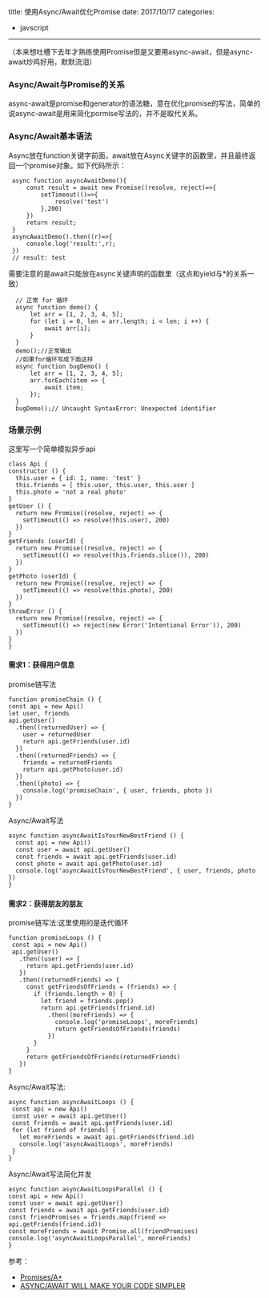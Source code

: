 title: 使用Async/Await优化Promise
date: 2017/10/17
categories:
- javscript
---


（本来想吐槽下去年才熟练使用Promise但是又要用async-await，但是async-await炒鸡好用，默默流泪）
### Async/Await与Promise的关系
  async-await是promise和generator的语法糖，意在优化promise的写法，简单的说async-await是用来简化pormise写法的，并不是取代关系。

### Async/Await基本语法
  Async放在function关键字前面，await放在Async关键字的函数里，并且最终返回一个promise对象。如下代码所示：
  ```
   async function asyncAwaitDemo(){
       const result = await new Promise((resolve, reject)=>{
           setTimeout(()=>{
               resolve('test')
           },200)
       })
       return result;
   }
   asyncAwaitDemo().then((r)=>{
       console.log('result:',r);
   })
   // result: test
  ```
<!--more-->


  需要注意的是await只能放在async关键声明的函数里（这点和yield与*的关系一致）
  ```
    // 正常 for 循环
    async function demo() {
        let arr = [1, 2, 3, 4, 5];
        for (let i = 0, len = arr.length; i < len; i ++) {
            await arr[i];
        }
    }
    demo();//正常输出
    //如果for循环写成下面这样
    async function bugDemo() {
        let arr = [1, 2, 3, 4, 5];
        arr.forEach(item => {
            await item;
        });
    }
    bugDemo();// Uncaught SyntaxError: Unexpected identifier

  ```

  ### 场景示例
  这里写一个简单模拟异步api
  ```
  class Api {
  constructor () {
    this.user = { id: 1, name: 'test' }
    this.friends = [ this.user, this.user, this.user ]
    this.photo = 'not a real photo'
  }
  getUser () {
    return new Promise((resolve, reject) => {
      setTimeout(() => resolve(this.user), 200)
    })
  }
  getFriends (userId) {
    return new Promise((resolve, reject) => {
      setTimeout(() => resolve(this.friends.slice()), 200)
    })
  }
  getPhoto (userId) {
    return new Promise((resolve, reject) => {
      setTimeout(() => resolve(this.photo), 200)
    })
  }
  throwError () {
    return new Promise((resolve, reject) => {
      setTimeout(() => reject(new Error('Intentional Error')), 200)
    })
  }
}
  ```
  #### 需求1：获得用户信息
  promise链写法
  ```
  function promiseChain () {
  const api = new Api()
  let user, friends
  api.getUser()
    .then((returnedUser) => {
      user = returnedUser
      return api.getFriends(user.id)
    })
    .then((returnedFriends) => {
      friends = returnedFriends
      return api.getPhoto(user.id)
    })
    .then((photo) => {
      console.log('promiseChain', { user, friends, photo })
    })
}
  ```

Async/Await写法
```
async function asyncAwaitIsYourNewBestFriend () {
  const api = new Api()
  const user = await api.getUser()
  const friends = await api.getFriends(user.id)
  const photo = await api.getPhoto(user.id)
  console.log('asyncAwaitIsYourNewBestFriend', { user, friends, photo })
}
```

#### 需求2：获得朋友的朋友
 promise链写法:这里使用的是迭代循环
 ```
 function promiseLoops () {  
  const api = new Api()
  api.getUser()
    .then((user) => {
      return api.getFriends(user.id)
    })
    .then((returnedFriends) => {
      const getFriendsOfFriends = (friends) => {
        if (friends.length > 0) {
          let friend = friends.pop()
          return api.getFriends(friend.id)
            .then((moreFriends) => {
              console.log('promiseLoops', moreFriends)
              return getFriendsOfFriends(friends)
            })
        }
      }
      return getFriendsOfFriends(returnedFriends)
    })
}
 ```
 Async/Await写法:
 ```
 async function asyncAwaitLoops () {
  const api = new Api()
  const user = await api.getUser()
  const friends = await api.getFriends(user.id)
  for (let friend of friends) {
    let moreFriends = await api.getFriends(friend.id)
    console.log('asyncAwaitLoops', moreFriends)
  }
}
 ```
  Async/Await写法简化并发
  ```
  async function asyncAwaitLoopsParallel () {
  const api = new Api()
  const user = await api.getUser()
  const friends = await api.getFriends(user.id)
  const friendPromises = friends.map(friend => api.getFriends(friend.id))
  const moreFriends = await Promise.all(friendPromises)
  console.log('asyncAwaitLoopsParallel', moreFriends)
}
  ```
  参考：
  * [Promises/A+](https://promisesaplus.com/)
  * [ASYNC/AWAIT WILL MAKE YOUR CODE SIMPLER](https://blog.patricktriest.com/what-is-async-await-why-should-you-care/)
